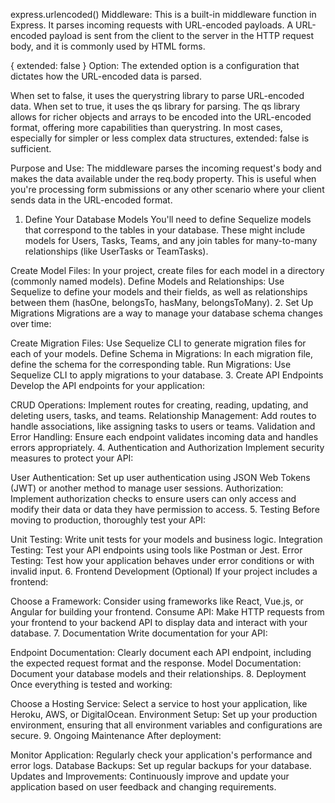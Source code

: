 
express.urlencoded() Middleware: This is a built-in middleware function in Express. It parses incoming requests with URL-encoded payloads. A URL-encoded payload is sent from the client to the server in the HTTP request body, and it is commonly used by HTML forms.

{ extended: false } Option: The extended option is a configuration that dictates how the URL-encoded data is parsed.

When set to false, it uses the querystring library to parse URL-encoded data.
When set to true, it uses the qs library for parsing. The qs library allows for richer objects and arrays to be encoded into the URL-encoded format, offering more capabilities than querystring.
In most cases, especially for simpler or less complex data structures, extended: false is sufficient.

Purpose and Use: The middleware parses the incoming request's body and makes the data available under the req.body property. This is useful when you're processing form submissions or any other scenario where your client sends data in the URL-encoded format.



1. Define Your Database Models
You'll need to define Sequelize models that correspond to the tables in your database. These might include models for Users, Tasks, Teams, and any join tables for many-to-many relationships (like UserTasks or TeamTasks).

Create Model Files: In your project, create files for each model in a directory (commonly named models).
Define Models and Relationships: Use Sequelize to define your models and their fields, as well as relationships between them (hasOne, belongsTo, hasMany, belongsToMany).
2. Set Up Migrations
Migrations are a way to manage your database schema changes over time:

Create Migration Files: Use Sequelize CLI to generate migration files for each of your models.
Define Schema in Migrations: In each migration file, define the schema for the corresponding table.
Run Migrations: Use Sequelize CLI to apply migrations to your database.
3. Create API Endpoints
Develop the API endpoints for your application:

CRUD Operations: Implement routes for creating, reading, updating, and deleting users, tasks, and teams.
Relationship Management: Add routes to handle associations, like assigning tasks to users or teams.
Validation and Error Handling: Ensure each endpoint validates incoming data and handles errors appropriately.
4. Authentication and Authorization
Implement security measures to protect your API:

User Authentication: Set up user authentication using JSON Web Tokens (JWT) or another method to manage user sessions.
Authorization: Implement authorization checks to ensure users can only access and modify their data or data they have permission to access.
5. Testing
Before moving to production, thoroughly test your API:

Unit Testing: Write unit tests for your models and business logic.
Integration Testing: Test your API endpoints using tools like Postman or Jest.
Error Testing: Test how your application behaves under error conditions or with invalid input.
6. Frontend Development (Optional)
If your project includes a frontend:

Choose a Framework: Consider using frameworks like React, Vue.js, or Angular for building your frontend.
Consume API: Make HTTP requests from your frontend to your backend API to display data and interact with your database.
7. Documentation
Write documentation for your API:

Endpoint Documentation: Clearly document each API endpoint, including the expected request format and the response.
Model Documentation: Document your database models and their relationships.
8. Deployment
Once everything is tested and working:

Choose a Hosting Service: Select a service to host your application, like Heroku, AWS, or DigitalOcean.
Environment Setup: Set up your production environment, ensuring that all environment variables and configurations are secure.
9. Ongoing Maintenance
After deployment:

Monitor Application: Regularly check your application's performance and error logs.
Database Backups: Set up regular backups for your database.
Updates and Improvements: Continuously improve and update your application based on user feedback and changing requirements.